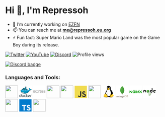 # Hi 👋, I'm Repressoh 

- 🔭 I’m currently working on [EZFN](https://discord.gg/fortnitemobile)
- 📫 You can reach me at **[me@repressoh.eu.org](mailto:me@repressoh.eu.org)**
- ⚡ Fun fact: Super Mario Land was the most popular game on the Game Boy during its release.

[![Twitter](https://img.shields.io/twitter/follow/repressoh?logo=twitter&style=for-the-badge&cacheSeconds=1)](https://twitter.com/repressoh)
[![YouTube](https://img.shields.io/youtube/channel/subscribers/UCU9Xo7QBaauIMJ2LEeysDQQ?style=for-the-badge&logo=youtube&cacheSeconds=1)](https://www.youtube.com/channel/UCU9Xo7QBaauIMJ2LEeysDQQ)
[![Discord](https://img.shields.io/discord/1143532130475970695?style=for-the-badge&logo=discord&cacheSeconds=1)](https://discord.gg/fortnitemobile)
![Profile views](https://komarev.com/ghpvc/?username=repressoh&label=Profile%20views&color=0e75b6&style=for-the-badge)

[![Discord badge](https://discord-readme-badge.vercel.app/api?id=1003076282688491542)](https://discord-readme-badge.vercel.app/api?id=1003076282688491542)

### Languages and Tools:
[<img src="https://www.vectorlogo.zone/logos/gnu_bash/gnu_bash-icon.svg" width="40" height="40">](https://www.gnu.org/software/bash/)
[<img src="https://raw.githubusercontent.com/devicons/devicon/master/icons/docker/docker-original-wordmark.svg" width="40" height="40">](https://www.docker.com/)
[<img src="https://raw.githubusercontent.com/devicons/devicon/master/icons/express/express-original-wordmark.svg" width="40" height="40">](https://expressjs.com)
[<img src="https://www.vectorlogo.zone/logos/git-scm/git-scm-icon.svg" width="40" height="40">](https://git-scm.com/)
[<img src="https://www.vectorlogo.zone/logos/ifttt/ifttt-ar21.svg" width="40" height="40">](https://ifttt.com/)
[<img src="https://raw.githubusercontent.com/devicons/devicon/master/icons/javascript/javascript-original.svg" width="40" height="40">](https://developer.mozilla.org/en-US/docs/Web/JavaScript)
[<img src="https://www.vectorlogo.zone/logos/jenkins/jenkins-icon.svg" width="40" height="40">](https://www.jenkins.io)
[<img src="https://raw.githubusercontent.com/devicons/devicon/master/icons/linux/linux-original.svg" width="40" height="40">](https://www.linux.org/)
[<img src="https://raw.githubusercontent.com/devicons/devicon/master/icons/mongodb/mongodb-original-wordmark.svg" width="40" height="40">](https://www.mongodb.com/)
[<img src="https://raw.githubusercontent.com/devicons/devicon/master/icons/nginx/nginx-original.svg" width="40" height="40">](https://www.nginx.com)
[<img src="https://raw.githubusercontent.com/devicons/devicon/master/icons/nodejs/nodejs-original-wordmark.svg" width="40" height="40">](https://nodejs.org)
[<img src="https://www.vectorlogo.zone/logos/getpostman/getpostman-icon.svg" width="40" height="40">](https://postman.com)
[<img src="https://raw.githubusercontent.com/devicons/devicon/master/icons/typescript/typescript-original.svg" width="40" height="40">](https://www.typescriptlang.org/)
[<img src="https://raw.githubusercontent.com/kenangundogan/fontisto/036b7eca71aab1bef8e6a0518f7329f13ed62f6b/icons/svg/brand/unreal-engine.svg" width="40" height="40">](https://unrealengine.com/)
